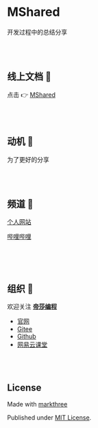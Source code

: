 # MShared

开发过程中的总结分享


<br />
<br />

## 线上文档 🐳

点击 👉 [MShared](https://dishait.github.io/MShared/)

<br />
<br />

## 动机 🦖

为了更好的分享

<br />
<br />

## 频道 🦕

[个人网站](https://mt3.netlify.app/)

[哔哩哔哩](https://space.bilibili.com/590784571)


<br />
<br />
<br />

## 组织 🦔

欢迎关注 [**帝莎编程**](http://dishaxy.dishait.cn/)
- [官网](http://dishaxy.dishait.cn/)
- [Gitee](https://gitee.com/dishait)
- [Github](https://github.com/dishait)
- [网易云课堂](https://study.163.com/provider/480000001892585/index.htm?share=2&shareId=480000001892585)



<br />
<br />

## License

Made with [markthree](https://github.com/markthree)

Published under [MIT License](./LICENSE).